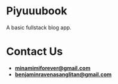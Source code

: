 # Piyuuubook
A basic fullstack blog app.

# Contact Us
- **minamimiforever@gmail.com**
- **benjaminravenasanglitan@gmail.com**
